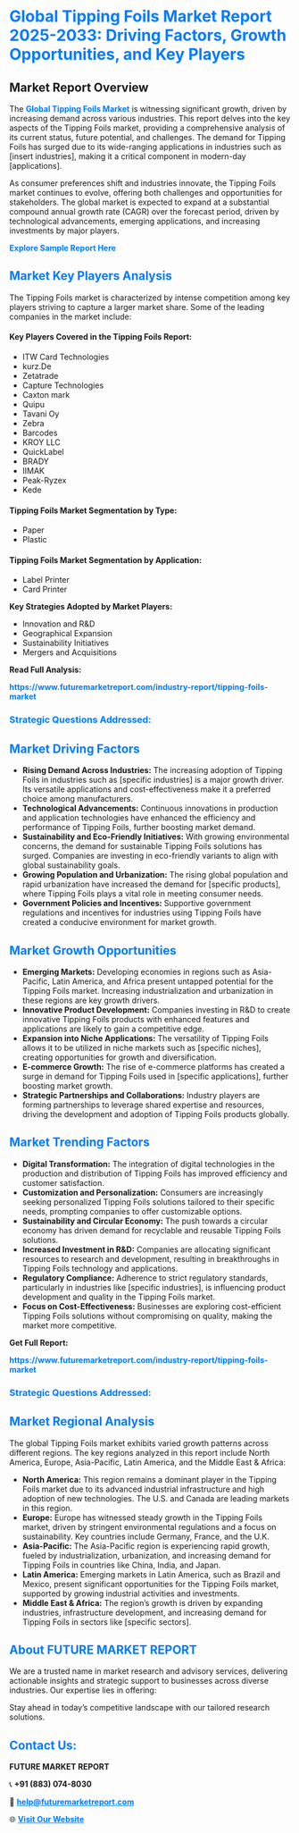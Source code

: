 <h1 style="color: #007BFF;">Global Tipping Foils Market Report 2025-2033: Driving Factors, Growth Opportunities, and Key Players</h1>

<section id="overview">
<h2>Market Report Overview</h2>
<p>The <a href="https://www.futuremarketreport.com/industry-report/tipping-foils-market" style="color: #007BFF; text-decoration: none;"><strong>Global Tipping Foils Market</strong></a> is witnessing significant growth, driven by increasing demand across various industries. This report delves into the key aspects of the Tipping Foils market, providing a comprehensive analysis of its current status, future potential, and challenges. The demand for Tipping Foils has surged due to its wide-ranging applications in industries such as [insert industries], making it a critical component in modern-day [applications].</p>
<p>As consumer preferences shift and industries innovate, the Tipping Foils market continues to evolve, offering both challenges and opportunities for stakeholders. The global market is expected to expand at a substantial compound annual growth rate (CAGR) over the forecast period, driven by technological advancements, emerging applications, and increasing investments by major players.</p>
</section>

<section id="overview">
<p><a href="https://www.futuremarketreport.com/request-sample/reportId=42181" style="color: #007BFF; text-decoration: none;"><strong>Explore Sample Report Here</strong></a></p>
</section>

<section id="key-players">
<h2 style="color: #007BFF;">Market Key Players Analysis</h2>
<p>The Tipping Foils market is characterized by intense competition among key players striving to capture a larger market share. Some of the leading companies in the market include:</p>
<h4>Key Players Covered in the Tipping Foils Report:</h4>
<ul><li>ITW Card Technologies</li><li>kurz.De</li><li>Zetatrade</li><li>Capture Technologies</li><li>Caxton mark</li><li>Quipu</li><li>Tavani Oy</li><li>Zebra</li><li>Barcodes</li><li>KROY LLC</li><li>QuickLabel</li><li>BRADY</li><li>IIMAK</li><li>Peak-Ryzex</li><li>Kede</li></ul>
<h4>Tipping Foils Market Segmentation by Type:</h4>
<ul><li>Paper</li><li>Plastic</li></ul>

<h4>Tipping Foils Market Segmentation by Application:</h4>
<ul><li>Label Printer</li><li>Card Printer</li></ul>
<p><strong>Key Strategies Adopted by Market Players:</strong></p>
<ul>
<li>Innovation and R&D</li>
<li>Geographical Expansion</li>
<li>Sustainability Initiatives</li>
<li>Mergers and Acquisitions</li>
</ul>
</section>

<section>
<p><strong>Read Full Analysis: </strong></p><a href="https://www.futuremarketreport.com/industry-report/tipping-foils-market" style="color: #007BFF; text-decoration: none;"><strong>https://www.futuremarketreport.com/industry-report/tipping-foils-market</strong></a>
<h3 style="color: #007BFF;">Strategic Questions Addressed:</h3>
</section>

<section id="driving-factors">
<h2 style="color: #007BFF;">Market Driving Factors</h2>
<ul>
<li><strong>Rising Demand Across Industries:</strong> The increasing adoption of Tipping Foils in industries such as [specific industries] is a major growth driver. Its versatile applications and cost-effectiveness make it a preferred choice among manufacturers.</li>
<li><strong>Technological Advancements:</strong> Continuous innovations in production and application technologies have enhanced the efficiency and performance of Tipping Foils, further boosting market demand.</li>
<li><strong>Sustainability and Eco-Friendly Initiatives:</strong> With growing environmental concerns, the demand for sustainable Tipping Foils solutions has surged. Companies are investing in eco-friendly variants to align with global sustainability goals.</li>
<li><strong>Growing Population and Urbanization:</strong> The rising global population and rapid urbanization have increased the demand for [specific products], where Tipping Foils plays a vital role in meeting consumer needs.</li>
<li><strong>Government Policies and Incentives:</strong> Supportive government regulations and incentives for industries using Tipping Foils have created a conducive environment for market growth.</li>
</ul>
</section>

<section id="growth-opportunities">
<h2 style="color: #007BFF;">Market Growth Opportunities</h2>
<ul>
<li><strong>Emerging Markets:</strong> Developing economies in regions such as Asia-Pacific, Latin America, and Africa present untapped potential for the Tipping Foils market. Increasing industrialization and urbanization in these regions are key growth drivers.</li>
<li><strong>Innovative Product Development:</strong> Companies investing in R&D to create innovative Tipping Foils products with enhanced features and applications are likely to gain a competitive edge.</li>
<li><strong>Expansion into Niche Applications:</strong> The versatility of Tipping Foils allows it to be utilized in niche markets such as [specific niches], creating opportunities for growth and diversification.</li>
<li><strong>E-commerce Growth:</strong> The rise of e-commerce platforms has created a surge in demand for Tipping Foils used in [specific applications], further boosting market growth.</li>
<li><strong>Strategic Partnerships and Collaborations:</strong> Industry players are forming partnerships to leverage shared expertise and resources, driving the development and adoption of Tipping Foils products globally.</li>
</ul>
</section>

<section id="trending-factors">
<h2 style="color: #007BFF;">Market Trending Factors</h2>
<ul>
<li><strong>Digital Transformation:</strong> The integration of digital technologies in the production and distribution of Tipping Foils has improved efficiency and customer satisfaction.</li>
<li><strong>Customization and Personalization:</strong> Consumers are increasingly seeking personalized Tipping Foils solutions tailored to their specific needs, prompting companies to offer customizable options.</li>
<li><strong>Sustainability and Circular Economy:</strong> The push towards a circular economy has driven demand for recyclable and reusable Tipping Foils solutions.</li>
<li><strong>Increased Investment in R&D:</strong> Companies are allocating significant resources to research and development, resulting in breakthroughs in Tipping Foils technology and applications.</li>
<li><strong>Regulatory Compliance:</strong> Adherence to strict regulatory standards, particularly in industries like [specific industries], is influencing product development and quality in the Tipping Foils market.</li>
<li><strong>Focus on Cost-Effectiveness:</strong> Businesses are exploring cost-efficient Tipping Foils solutions without compromising on quality, making the market more competitive.</li>
</ul>
</section>

<section>
<p><strong>Get Full Report: </strong></p><a href="https://www.futuremarketreport.com/industry-report/tipping-foils-market" style="color: #007BFF; text-decoration: none;"><strong>https://www.futuremarketreport.com/industry-report/tipping-foils-market</strong></a>
<h3 style="color: #007BFF;">Strategic Questions Addressed:</h3>
</section>


<section id="regional-analysis">
<h2 style="color: #007BFF;">Market Regional Analysis</h2>
<p>The global Tipping Foils market exhibits varied growth patterns across different regions. The key regions analyzed in this report include North America, Europe, Asia-Pacific, Latin America, and the Middle East & Africa:</p>
<ul>
<li><strong>North America:</strong> This region remains a dominant player in the Tipping Foils market due to its advanced industrial infrastructure and high adoption of new technologies. The U.S. and Canada are leading markets in this region.</li>
<li><strong>Europe:</strong> Europe has witnessed steady growth in the Tipping Foils market, driven by stringent environmental regulations and a focus on sustainability. Key countries include Germany, France, and the U.K.</li>
<li><strong>Asia-Pacific:</strong> The Asia-Pacific region is experiencing rapid growth, fueled by industrialization, urbanization, and increasing demand for Tipping Foils in countries like China, India, and Japan.</li>
<li><strong>Latin America:</strong> Emerging markets in Latin America, such as Brazil and Mexico, present significant opportunities for the Tipping Foils market, supported by growing industrial activities and investments.</li>
<li><strong>Middle East & Africa:</strong> The region’s growth is driven by expanding industries, infrastructure development, and increasing demand for Tipping Foils in sectors like [specific sectors].</li>
</ul>
</section>

<footer>
<h2 style="color: #007BFF;">About FUTURE MARKET REPORT</h2>
<p>We are a trusted name in market research and advisory services, delivering actionable insights and strategic support to businesses across diverse industries. Our expertise lies in offering:</p>

<p>Stay ahead in today’s competitive landscape with our tailored research solutions.</p>

<h2 style="color: #007BFF;">Contact Us:</h2>
<p><strong>FUTURE MARKET REPORT</strong></p>
<p>📞 <strong>+91 (883) 074-8030</strong></p>
<p>📧 <strong><a href="mailto:help@futuremarketreport.com" style="color: #007BFF;">help@futuremarketreport.com</a></strong></p>
<p>🌐 <strong><a href="https://www.futuremarketreport.com/" style="color: #007BFF;">Visit Our Website</a></strong></p>
</footer>